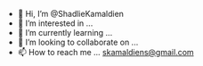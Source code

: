 - 👋 Hi, I’m @ShadlieKamaldien
- 👀 I’m interested in ...
- 🌱 I’m currently learning ...
- 💞️ I’m looking to collaborate on ...
- 📫 How to reach me ...
skamaldiens@gmail.com
<!---
ShadlieKamaldien/ShadlieKamaldien is a ✨ special ✨ repository because its `README.md` (this file) appears on your GitHub profile.
You can click the Preview link to take a look at your changes.
--->
